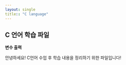 ```yaml
---
layout: single
title:: "C language"
---
```


## C 언어 학습 파일

**변수 출력**

안녕하세요! C언어 수업 후 학습 내용을 정리하기 위한 파일입니다!
